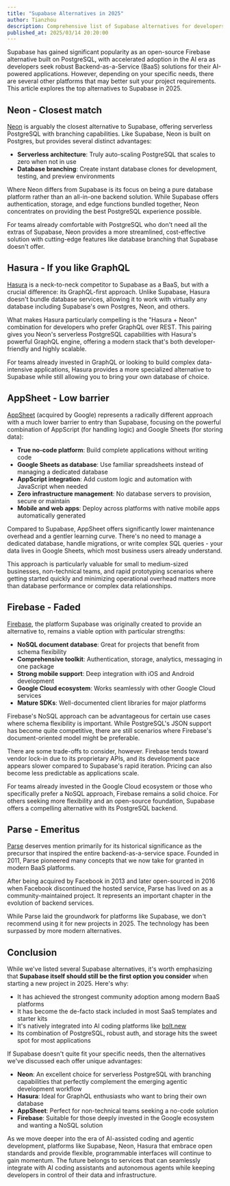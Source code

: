 ```yaml
---
title: "Supabase Alternatives in 2025"
author: Tianzhou
description: Comprehensive list of Supabase alternatives for developers looking to build modern applications with powerful backend services.
published_at: 2025/03/14 20:20:00
---
```


Supabase has gained significant popularity as an open-source Firebase alternative built on PostgreSQL, with accelerated adoption in the AI era as developers seek robust Backend-as-a-Service (BaaS) solutions for their AI-powered applications. However, depending on your specific needs, there are several other platforms that may better suit your project requirements. This article explores the top alternatives to Supabase in 2025.

## Neon - Closest match

[Neon](https://neon.tech) is arguably the closest alternative to Supabase, offering serverless PostgreSQL with branching capabilities. Like Supabase, Neon is built on Postgres, but provides several distinct advantages:

- **Serverless architecture**: Truly auto-scaling PostgreSQL that scales to zero when not in use
- **Database branching**: Create instant database clones for development, testing, and preview environments

Where Neon differs from Supabase is its focus on being a pure database platform rather than an all-in-one backend solution. While Supabase offers authentication, storage, and edge functions bundled together, Neon concentrates on providing the best PostgreSQL experience possible.

For teams already comfortable with PostgreSQL who don't need all the extras of Supabase, Neon provides a more streamlined, cost-effective solution with cutting-edge features like database branching that Supabase doesn't offer.

## Hasura - If you like GraphQL

[Hasura](https://hasura.io) is a neck-to-neck competitor to Supabase as a BaaS, but with a crucial difference: its GraphQL-first approach. Unlike Supabase, Hasura doesn't bundle database services, allowing it to work with virtually any database including Supabase's own Postgres, Neon, and others.

What makes Hasura particularly compelling is the "Hasura + Neon" combination for developers who prefer GraphQL over REST. This pairing gives you Neon's serverless PostgreSQL capabilities with Hasura's powerful GraphQL engine, offering a modern stack that's both developer-friendly and highly scalable.

For teams already invested in GraphQL or looking to build complex data-intensive applications, Hasura provides a more specialized alternative to Supabase while still allowing you to bring your own database of choice.

## AppSheet - Low barrier

[AppSheet](https://www.google.com/appsheet/) (acquired by Google) represents a radically different approach with a much lower barrier to entry than Supabase, focusing on the powerful combination of AppScript (for handling logic) and Google Sheets (for storing data):

- **True no-code platform**: Build complete applications without writing code
- **Google Sheets as database**: Use familiar spreadsheets instead of managing a dedicated database
- **AppScript integration**: Add custom logic and automation with JavaScript when needed
- **Zero infrastructure management**: No database servers to provision, secure or maintain
- **Mobile and web apps**: Deploy across platforms with native mobile apps automatically generated

Compared to Supabase, AppSheet offers significantly lower maintenance overhead and a gentler learning curve. There's no need to manage a dedicated database, handle migrations, or write complex SQL queries - your data lives in Google Sheets, which most business users already understand.

This approach is particularly valuable for small to medium-sized businesses, non-technical teams, and rapid prototyping scenarios where getting started quickly and minimizing operational overhead matters more than database performance or complex data relationships.

## Firebase - Faded

[Firebase](https://firebase.google.com), the platform Supabase was originally created to provide an alternative to, remains a viable option with particular strengths:

- **NoSQL document database**: Great for projects that benefit from schema flexibility
- **Comprehensive toolkit**: Authentication, storage, analytics, messaging in one package
- **Strong mobile support**: Deep integration with iOS and Android development
- **Google Cloud ecosystem**: Works seamlessly with other Google Cloud services
- **Mature SDKs**: Well-documented client libraries for major platforms

Firebase's NoSQL approach can be advantageous for certain use cases where schema flexibility is important. While PostgreSQL's JSON support has become quite competitive, there are still scenarios where Firebase's document-oriented model might be preferable.

There are some trade-offs to consider, however. Firebase tends toward vendor lock-in due to its proprietary APIs, and its development pace appears slower compared to Supabase's rapid iteration. Pricing can also become less predictable as applications scale.

For teams already invested in the Google Cloud ecosystem or those who specifically prefer a NoSQL approach, Firebase remains a solid choice. For others seeking more flexibility and an open-source foundation, Supabase offers a compelling alternative with its PostgreSQL backend.

## Parse - Emeritus

[Parse](https://parseplatform.org) deserves mention primarily for its historical significance as the precursor that inspired the entire backend-as-a-service space. Founded in 2011, Parse pioneered many concepts that we now take for granted in modern BaaS platforms.

After being acquired by Facebook in 2013 and later open-sourced in 2016 when Facebook discontinued the hosted service, Parse has lived on as a community-maintained project. It represents an important chapter in the evolution of backend services.

While Parse laid the groundwork for platforms like Supabase, we don't recommend using it for new projects in 2025. The technology has been surpassed by more modern alternatives.

## Conclusion

While we've listed several Supabase alternatives, it's worth emphasizing that **Supabase itself should still be the first option you consider** when starting a new project in 2025. Here's why:

- It has achieved the strongest community adoption among modern BaaS platforms
- It has become the de-facto stack included in most SaaS templates and starter kits
- It's natively integrated into AI coding platforms like [bolt.new](https://bolt.new)
- Its combination of PostgreSQL, robust auth, and storage hits the sweet spot for most applications

If Supabase doesn't quite fit your specific needs, then the alternatives we've discussed each offer unique advantages:

- **Neon**: An excellent choice for serverless PostgreSQL with branching capabilities that perfectly complement the emerging agentic development workflow
- **Hasura**: Ideal for GraphQL enthusiasts who want to bring their own database
- **AppSheet**: Perfect for non-technical teams seeking a no-code solution
- **Firebase**: Suitable for those deeply invested in the Google ecosystem and wanting a NoSQL solution

As we move deeper into the era of AI-assisted coding and agentic development, platforms like Supabase, Neon, Hasura that embrace open standards and provide flexible, programmable interfaces will continue to gain momentum. The future belongs to services that can seamlessly integrate with AI coding assistants and autonomous agents while keeping developers in control of their data and infrastructure.

